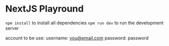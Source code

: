 # NextJS Playround

`npm install` to install all dependencies
`npm run dev`  to run the development server

account to be use:
username: you@email.com
password: password